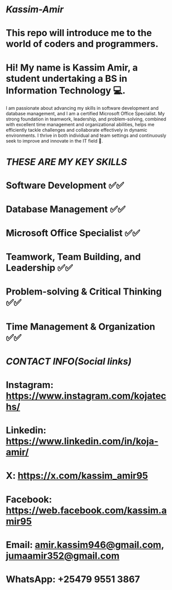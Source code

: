 #                                   _Kassim-Amir_
# This repo will introduce me to the world of coders and programmers.
# Hi! My name is Kassim Amir, a student undertaking a BS in Information Technology 💻.
  I am passionate about advancing my skills in software development and database management, 
  and I am a certified Microsoft Office Specialist. My strong foundation in teamwork, 
  leadership, and problem-solving, combined with excellent time management and organizational 
  abilities, helps me efficiently tackle challenges and collaborate effectively in dynamic environments. 
  I thrive in both individual and team settings and continuously seek to improve and innovate in the IT field 💪.
    
#  *THESE ARE MY KEY SKILLS*
#  Software Development ✅✅
#  Database Management ✅✅
#  Microsoft Office Specialist ✅✅
#  Teamwork, Team Building, and Leadership ✅✅
#  Problem-solving & Critical Thinking ✅✅
#  Time Management & Organization ✅✅

#     _CONTACT INFO(Social links)_
#  Instagram: https://www.instagram.com/kojatechs/  
#  Linkedin:  https://www.linkedin.com/in/koja-amir/
#  X:  https://x.com/kassim_amir95
#  Facebook:  https://web.facebook.com/kassim.amir95
#  Email: amir.kassim946@gmail.com, jumaamir352@gmail.com
#  WhatsApp: +25479 9551 3867
